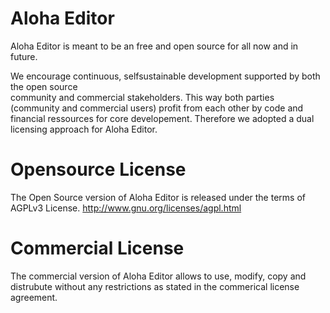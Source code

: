 Aloha Editor
============

Aloha Editor is meant to be an free and open source for all now and in future.

We encourage continuous, selfsustainable development supported by both the open source  
community and commercial stakeholders. This way both parties (community and commercial users)
profit from each other by code and financial ressources for core developement.
Therefore we adopted a dual licensing approach for Aloha Editor.

Opensource License
==================

The Open Source version of Aloha Editor is released under the terms of AGPLv3 License.
http://www.gnu.org/licenses/agpl.html
 
Commercial License
==================

The commercial version of Aloha Editor allows to use, modify, copy and distrubute without
any restrictions as stated in the commerical license agreement.
 